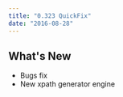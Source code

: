 ```yaml
---
title: "0.323 QuickFix"
date: "2016-08-28"
---
```


## What's New

- Bugs fix
- New xpath generator engine